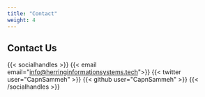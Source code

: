 ```yaml
---
title: "Contact"
weight: 4
---
```


## Contact Us

{{< socialhandles >}}
    {{< email email="info@herringinformationsystems.tech">}}
    {{< twitter user="CapnSammeh" >}}
    {{< github user="CapnSammeh" >}}
{{< /socialhandles >}}
